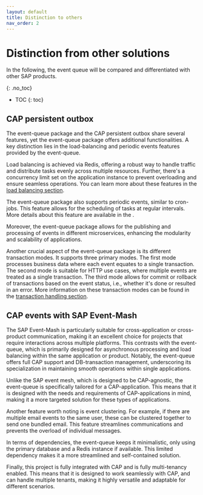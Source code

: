 ```yaml
---
layout: default
title: Distinction to others
nav_order: 2
---
```


<!-- prettier-ignore-start -->
# Distinction from other solutions

In the following, the event queue will be compared and differentiated with other SAP products.

{: .no_toc}
<!-- prettier-ignore-end -->

<!-- prettier-ignore -->
- TOC
{: toc}

## CAP persistent outbox

The event-queue package and the CAP persistent outbox share several features, yet the event-queue package offers
additional functionalities. A key distinction lies in the load-balancing and periodic events features provided by
the event-queue.

Load balancing is achieved via Redis, offering a robust way to handle traffic and distribute tasks evenly across multiple
resources. Further, there's a concurrency limit set on the application instance to prevent overloading and ensure seamless
operations. You can learn more about these features in the [load balancing section](/event-queue/load-balancing).

The event-queue package also supports periodic events, similar to cron-jobs. This feature allows for the scheduling of
tasks at regular intervals. More details about this feature are available in the 
.

Moreover, the event-queue package allows for the publishing and processing of events in different microservices,
enhancing the modularity and scalability of applications.

Another crucial aspect of the event-queue package is its different transaction modes. It supports three primary modes.
The first mode processes business data where each event equates to a single transaction. The second mode is suitable
for HTTP use cases, where multiple events are treated as a single transaction. The third mode allows for commit or
rollback of transactions based on the event status, i.e., whether it's done or resulted in an error. More information on
these transaction modes can be found in the [transaction handling section](/event-queue/transaction-handling).

## CAP events with SAP Event-Mash

The SAP Event-Mash is particularly suitable for cross-application or cross-product communication, making it an excellent
choice for projects that require interactions across multiple platforms. This contrasts with the event-queue, which is
primarily designed for asynchronous processing and load balancing within the same application or product. Notably,
the event-queue offers full CAP support and DB-transaction management, underscoring its specialization in maintaining
smooth operations within single applications.

Unlike the SAP event mesh, which is designed to be CAP-agnostic, the event-queue is specifically tailored for a
CAP-application. This means that it is designed with the needs and requirements of CAP-applications in mind, making it a
more targeted solution for these types of applications.

Another feature worth noting is event clustering. For example, if there are multiple email events to the same user,
these can be clustered together to send one bundled email. This feature streamlines communications and prevents the
overload of individual messages.

In terms of dependencies, the event-queue keeps it minimalistic, only using the primary database and a Redis instance
if available. This limited dependency makes it a more streamlined and self-contained solution.

Finally, this project is fully integrated with CAP and is fully multi-tenancy enabled. This means that it is designed
to work seamlessly with CAP, and can handle multiple tenants, making it highly versatile and adaptable for different
scenarios.
